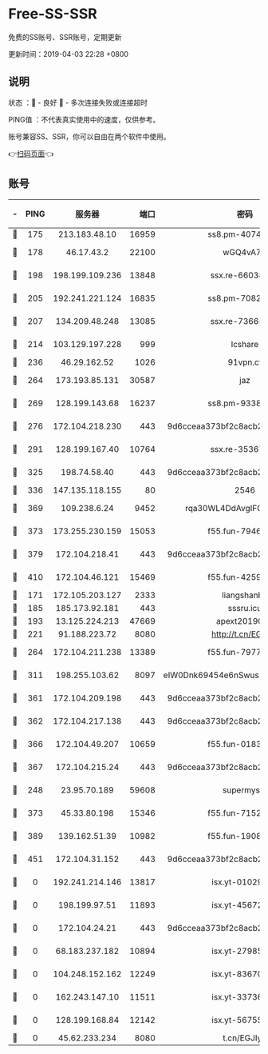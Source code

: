 # Free-SS-SSR

免费的SS账号、SSR账号，定期更新

更新时间：2019-04-03 22:28 +0800

## 说明

状态     ：🙂 - 良好 🙁 - 多次连接失败或连接超时

PING值   ：不代表真实使用中的速度，仅供参考。

账号兼容SS、SSR，你可以自由在两个软件中使用。

👉[扫码页面](https://liesauer.github.io/Free-SS-SSR/)👈

## 账号

|-|PING|服务器|端口|密码|加密方式|区域|
|:----:|:----:|:-----:|-----:|:----:|:----:|:----:|
|🙂|175|213.183.48.10|16959|ss8.pm-40746031|rc4-md5|RU|
|🙂|178|46.17.43.2|22100|wGQ4vA7D|aes-256-gcm|RU|
|🙂|198|198.199.109.236|13848|ssx.re-66038086|aes-256-cfb|US|
|🙂|205|192.241.221.124|16835|ss8.pm-70821734|aes-256-cfb|US|
|🙂|207|134.209.48.248|13085|ssx.re-73665624|aes-256-cfb|US|
|🙂|214|103.129.197.228|999|lcshare|aes-256-cfb|US|
|🙂|236|46.29.162.52|1026|91vpn.cf|rc4-md5|RU|
|🙂|264|173.193.85.131|30587|jaz|aes-256-cfb|US|
|🙂|269|128.199.143.68|16237|ss8.pm-93382956|aes-256-cfb|SG|
|🙂|276|172.104.218.230|443|9d6cceaa373bf2c8acb22e60b6a58be6|aes-256-cfb|US|
|🙂|291|128.199.167.40|10764|ssx.re-35367150|aes-256-cfb|SG|
|🙂|325|198.74.58.40|443|9d6cceaa373bf2c8acb22e60b6a58be6|aes-256-cfb|US|
|🙂|336|147.135.118.155|80|2546|chacha20|US|
|🙂|369|109.238.6.24|9452|rqa30WL4DdAvgIFG6Fs3znzTa|aes-256-cfb|FR|
|🙂|373|173.255.230.159|15053|f55.fun-79461545|aes-256-cfb|US|
|🙂|379|172.104.218.41|443|9d6cceaa373bf2c8acb22e60b6a58be6|aes-256-cfb|US|
|🙂|410|172.104.46.121|15469|f55.fun-42596050|aes-256-cfb|SG|
|🙂|171|172.105.203.127|2333|liangshanbo|chacha20|JP|
|🙂|185|185.173.92.181|443|sssru.icu|rc4-md5|RU|
|🙂|193|13.125.224.213|47669|apext2019001|chacha20|KR|
|🙂|221|91.188.223.72|8080|http://t.cn/EGJIyrl|rc4-md5|RU|
|🙂|264|172.104.211.238|13389|f55.fun-79775139|aes-256-cfb|US|
|🙂|311|198.255.103.62|8097|eIW0Dnk69454e6nSwuspv9DmS201tQ0D|aes-256-cfb|US|
|🙂|361|172.104.209.198|443|9d6cceaa373bf2c8acb22e60b6a58be6|aes-256-cfb|US|
|🙂|362|172.104.217.138|443|9d6cceaa373bf2c8acb22e60b6a58be6|aes-256-cfb|US|
|🙂|366|172.104.49.207|10659|f55.fun-01831291|aes-256-cfb|SG|
|🙂|367|172.104.215.24|443|9d6cceaa373bf2c8acb22e60b6a58be6|aes-256-cfb|US|
|🙁|248|23.95.70.189|59608|supermyssr|chacha20-ietf|US|
|🙁|373|45.33.80.198|15346|f55.fun-71521977|aes-256-cfb|US|
|🙁|389|139.162.51.39|10982|f55.fun-19086456|aes-256-cfb|SG|
|🙁|451|172.104.31.152|443|9d6cceaa373bf2c8acb22e60b6a58be6|aes-256-cfb|US|
|🙁|0|192.241.214.146|13817|isx.yt-01029416|aes-256-cfb|US|
|🙁|0|198.199.97.51|11893|isx.yt-45672617|aes-256-cfb|US|
|🙁|0|172.104.24.21|443|9d6cceaa373bf2c8acb22e60b6a58be6|aes-256-cfb|US|
|🙁|0|68.183.237.182|10894|isx.yt-27985079|aes-256-cfb|SG|
|🙁|0|104.248.152.162|12249|isx.yt-83670895|aes-256-cfb|SG|
|🙁|0|162.243.147.10|11511|isx.yt-33736673|aes-256-cfb|US|
|🙁|0|128.199.168.84|12142|isx.yt-56755881|aes-256-cfb|SG|
|🙁|0|45.62.233.234|8080|t.cn/EGJIyrl|rc4-md5|CA|
